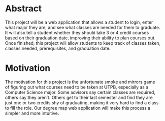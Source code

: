 # Abstract 
This project will be a web application that allows a student to login, enter what major they are, and see what classes are needed for them to graduate. It will also tell a student whether they should take 3 or 4 credit courses based on their graduation date, improving their ability to plan courses out. Once finished, this project will allow students to keep track of classes taken, classes needed, prerequisites, and graduation date. 
# Motivation
The motivation for this project is the unfortunate smoke and mirrors game of figuring out what courses need to be taken at UTPB, especially as a Computer Science major. Some advisors say certain classes are required, others say they aren’t. Others get to their last semester and find they are just one or two credits shy of graduating, making it very hard to find a class to fill the role. Our degree map web application will make this process a simpler and more intuitive.
